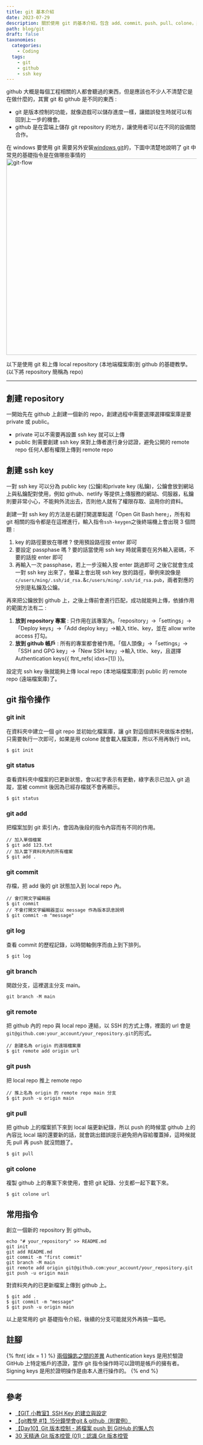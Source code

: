 ```yaml
---
title: git 基本介紹 
date: 2023-07-29
description: 關於使用 git 的基本介紹，包含 add、commit、push、pull、colone，還有 ssh key 的基本說明。
path: blog/git
draft: false
taxonomies:
  categories: 
    - Coding
  tags: 
    - git
    - github
    - ssh key
---
```


github 大概是每個工程相關的人都會聽過的東西，但是應該也不少人不清楚它是在做什麼的，其實 git 和 github 是不同的東西 :<br>
- git 是版本控制的功能，就像遊戲可以儲存進度一樣，讓錯誤發生時就可以有回到上一步的機會。
- github 是在雲端上儲存 git repository 的地方，讓使用者可以在不同的設備間合作。

在 windows 要使用 git 需要另外安裝[windows git](https://git-scm.com/download/win)的，下圖中清楚地說明了 git 中常見的基礎指令是在做哪些事情的
<a href="/site/images/blog/git-flow.png" data-fancybox data-caption="git-flow">
  <img src="/site/images/blog/git-flow.png" loading="lazy" alt="git-flow" width="520"/>
</a><br>

以下是使用 git 和上傳 local repository (本地端檔案庫)到 github 的基礎教學。(以下將 repository 簡稱為 repo)

---

## 創建 repository

一開始先在 github 上創建一個新的 repo，創建過程中需要選擇選擇檔案庫是要 private 或 public。<br>
- private 可以不需要再設置 ssh key 就可以上傳
- public 則需要創建 ssh key 來對上傳者進行身分認證，避免公開的 remote repo 任何人都有權限上傳到 remote repo

## 創建 ssh key

一對 ssh key 可以分為 public key (公鑰)和private key (私鑰)，公鑰會放到網站上與私鑰配對使用，例如 github、netlify 等提供上傳服務的網站、伺服器，私鑰則要非常小心，不能夠外流出去，否則他人就有了權限存取、盜用你的資料。

創建一對 ssh key 的方法是右鍵打開選單點選「Open Git Bash here」，所有和 git 相關的指令都是在這裡進行，輸入指令`ssh-keygen`之後終端機上會出現 3 個問題 :
1. key 的路徑要放在哪裡 ?  使用預設路徑按 enter 即可
2. 要設定 passphase 嗎 ? 要的話當使用 ssh key 時就需要在另外輸入密碼，不要的話按 enter 即可
3. 再輸入一次 passphase，若上一步沒輸入按 enter 跳過即可
之後它就會生成一對 ssh key 出來了，螢幕上會出現 ssh key 放的路徑，舉例來說像是`c/users/ming/.ssh/id_rsa.`&`c/users/ming/.ssh/id_rsa.pub`，兩者對應的分別是私鑰及公鑰。

再來把公鑰放到 github 上，之後上傳前會進行匹配，成功就能夠上傳，依據作用的範圍方法有二 :
1. **放到 repository 專案** : 只作用在該專案內。「repository」→「settings」→「Deploy keys」→「Add deploy key」→輸入 title、key，並在 allow write access 打勾。
2. **放到 github 帳戶** : 所有的專案都會被作用。「個人頭像」→「settings」→「SSH and GPG key」→「New SSH key」→輸入 title、key，且選擇Authentication keys{{ ftnt_refs( idxs=[1]) }}。

設定完 ssh key 後就能夠上傳 local repo (本地端檔案庫)到 public 的 remote repo (遠端檔案庫)了。

## git 指令操作

### git init
在資料夾中建立一個 git repo 並初始化檔案庫，讓 git 對這個資料夾做版本控制，只需要執行一次即可，如果是用 colone 就會載入檔案庫，所以不用再執行 init。
```
$ git init
```

### git status
查看資料夾中檔案的已更新狀態，會以紅字表示有更動，綠字表示已加入 git 追蹤，當被 commit 後因為已經存檔就不會再顯示。
```
$ git status
```

### git add
把檔案加到 git 索引內，會因為後段的指令內容而有不同的作用。
```
// 加入單個檔案
$ git add 123.txt
// 加入當下資料夾內的所有檔案
$ git add .
```

### git commit
存檔，把 add 後的 git 狀態加入到 local repo 內。
```
// 會打開文字編輯器
$ git commit
// 不會打開文字編輯器並以 message 作為版本訊息說明
$ git commit -m "message"
```

### git log
查看 commit 的歷程記錄，以時間軸倒序而由上到下排列。
```
$ git log
```

### git branch
開啟分支，這裡選主分支 main。 
```
git branch -M main
```

### git remote
把 github 內的 repo 與 local repo 連結，以 SSH 的方式上傳，裡面的 url 會是`git@github.com:your_account/your_repository.git`的形式。
```
// 創建名為 origin 的遠端檔案庫 
$ git remote add origin url
```

### git push
把 local repo 推上 remote repo 
```
// 推上名為 origin 的 remote repo main 分支
$ git push -u origin main
```

### git pull
把 github 上的檔案抓下來到 local 端更新紀錄，所以 push 的時候當 github 上的內容比 local 端的還要新的話，就會跳出錯誤提示避免把內容給覆蓋掉，這時候就先 pull 再 push 就沒問題了。
```
$ git pull
```

### git colone
複製 github 上的專案下來使用，會把 git 紀錄、分支都一起下載下來。
```
$ git colone url
```

## 常用指令

創立一個新的 repository 到 github。
```
echo "# your_repository" >> README.md
git init
git add README.md
git commit -m "first commit"
git branch -M main
git remote add origin git@github.com:your_account/your_repository.git
git push -u origin main
```
對資料夾內的已更新檔案上傳到 github 上。
```
$ git add .
$ git commit -m "message"
$ git push -u origin main
```

以上是常用的 git 基礎指令介紹，後續的分支可能就另外再搞一篇吧。

## 註腳

{% ftnt( idx = 1 ) %}
[兩個鑰匙之間的差異](https://stackoverflow.com/questions/73673920/do-i-need-authentication-as-well-as-signing-keys-on-github)
Authentication keys 是用於驗證 GitHub 上特定帳戶的憑證，當作 git 指令操作時可以證明是帳戶的擁有者。
Signing keys 是用於證明操作是由本人進行操作的。
{% end %}

---

## 參考

- [【GIT 小教室】SSH Key 的建立與設定](https://www.youtube.com/watch?v=CeC_qyQHiCE)
- [【git教學 #1】15分鐘學會git & github（附實例）](https://www.youtube.com/watch?v=Zd5jSDRjWfA)
- [【Day10】Git 版本控制 - 將檔案 push 到 GitHub 的懶人包](https://ithelp.ithome.com.tw/articles/10271811)
- [30 天精通 Git 版本控管 (01)：認識 Git 版本控管](https://ithelp.ithome.com.tw/articles/10132053)